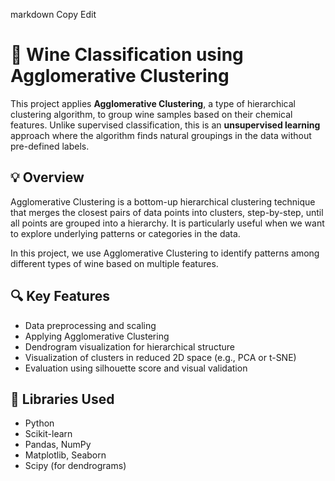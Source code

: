 
markdown
Copy
Edit
# 🍷 Wine Classification using Agglomerative Clustering

This project applies **Agglomerative Clustering**, a type of hierarchical clustering algorithm, to group wine samples based on their chemical features. Unlike supervised classification, this is an **unsupervised learning** approach where the algorithm finds natural groupings in the data without pre-defined labels.

## 💡 Overview

Agglomerative Clustering is a bottom-up hierarchical clustering technique that merges the closest pairs of data points into clusters, step-by-step, until all points are grouped into a hierarchy. It is particularly useful when we want to explore underlying patterns or categories in the data.

In this project, we use Agglomerative Clustering to identify patterns among different types of wine based on multiple features.

## 🔍 Key Features

- Data preprocessing and scaling  
- Applying Agglomerative Clustering  
- Dendrogram visualization for hierarchical structure  
- Visualization of clusters in reduced 2D space (e.g., PCA or t-SNE)  
- Evaluation using silhouette score and visual validation  

## 🧰 Libraries Used

- Python  
- Scikit-learn  
- Pandas, NumPy  
- Matplotlib, Seaborn  
- Scipy (for dendrograms)


  
